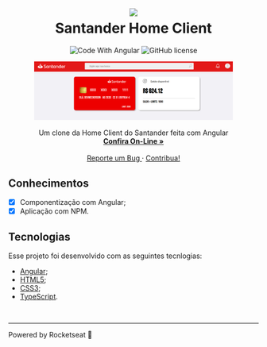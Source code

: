 <div align="center">

<h1 align="center">
 <img src="https://user-images.githubusercontent.com/45159366/101415619-1b103500-389d-11eb-83f8-74f87abf5eaf.png">
  <br />
  Santander Home Client
</h1>

  <!-- project badges -->
  <p align="center">
 <!--
   <img 
      alt="Project programing languages count" 
      src="https://img.shields.io/github/languages/count/felipeAguiarCode/node-js-bulk-downloader?color=6A57D5"
    >
 -->
  <!--
    <img 
      alt="Last commit on GitHub" 
      src="https://img.shields.io/github/last-commit/felipeAguiarCode/node-js-bulk-downloader?color=6A57D5"
    >
  -->
    <img 
        src="https://img.shields.io/badge/Code%20With-Angular%2016-E31918?logo=angular" 
        alt="Code With Angular">
   	<img 
      alt="GitHub license" 
      src="https://img.shields.io/github/license/felipeAguiarCode/angular-santander-home-clone?color=E31918"
    >
  </p> 

<div align="center">
  	<a href="#">
      <img src=".github/assets/preview.png" width="400" alt="preview" />
  	</a>
</div>

  <!-- project description and menu -->
  <p align="center">
      Um clone da Home Client do Santander feita com Angular
    <br />
    <a 
      href="## Usage">
      <strong>Confira On-Line »</strong>
    </a>
    <br />
    <br />
    <a 
      href="https://github.com/toddynan/
		santander-angular-home/issues">
      Reporte um Bug
    </a>
    ·
    <a 
      href="https://github.com/toddynan/santander-angular-home/issues/new">
      Contribua!
    </a>
  </p>
</div>

## Conhecimentos
- [x] Componentização com Angular;
- [x] Aplicação com NPM.

## Tecnologias

Esse projeto foi desenvolvido com as seguintes tecnlogias:
-   [Angular](https://angular.io);
-   [HTML5](https://angular.io);
-   [CSS3](https://angular.io);
-   [TypeScript](https://angular.io).


<br/>

---

Powered by Rocketseat :wave:
